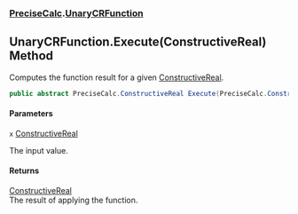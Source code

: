 ### [PreciseCalc](PreciseCalc.md 'PreciseCalc').[UnaryCRFunction](PreciseCalc.UnaryCRFunction.md 'PreciseCalc.UnaryCRFunction')

## UnaryCRFunction.Execute(ConstructiveReal) Method

Computes the function result for a given [ConstructiveReal](PreciseCalc.ConstructiveReal.md 'PreciseCalc.ConstructiveReal').

```csharp
public abstract PreciseCalc.ConstructiveReal Execute(PreciseCalc.ConstructiveReal x);
```
#### Parameters

<a name='PreciseCalc.UnaryCRFunction.Execute(PreciseCalc.ConstructiveReal).x'></a>

`x` [ConstructiveReal](PreciseCalc.ConstructiveReal.md 'PreciseCalc.ConstructiveReal')

The input value.

#### Returns
[ConstructiveReal](PreciseCalc.ConstructiveReal.md 'PreciseCalc.ConstructiveReal')  
The result of applying the function.
